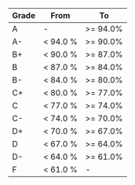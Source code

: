 |Grade|From|To|
|---|--------|--------|
|A  | -      |>= 94.0%|
|A- |< 94.0 %|>= 90.0%|
|B+ |< 90.0 %|>= 87.0%|
|B  |< 87.0 %|>= 84.0%|
|B- |< 84.0 %|>= 80.0%|
|C+ |< 80.0 %|>= 77.0%|
|C  |< 77.0 %|>= 74.0%|
|C- |< 74.0 %|>= 70.0%|
|D+ |< 70.0 %|>= 67.0%|
|D  |< 67.0 %|>= 64.0%|
|D- |< 64.0 %|>= 61.0%|
|F  |< 61.0 %|- |
